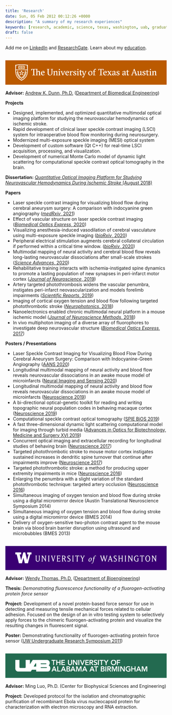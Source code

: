 ```yaml
---
title: 'Research'
date: Sun, 05 Feb 2012 00:12:26 +0000
description: "A summary of my research experiences"
keywords: [research, academic, science, texas, washington, uab, graduate, school, undergraduate, optics]
draft: false
---
```


Add me on [LinkedIn](https://www.linkedin.com/in/csullender) and [ResearchGate](https://www.researchgate.net/profile/Colin_Sullender). Learn about my [education](/education).

&nbsp;
[![University of Texas at Austin](/images/ut_banner.png)](https://www.utexas.edu/ "Visit the University of Texas website")

**Advisor:** [Andrew K. Dunn, Ph.D.](https://foil.bme.utexas.edu/ "View lab website") ([Department of Biomedical Engineering](https://www.bme.utexas.edu/ "Visit the Department of Biomedical Engineering website"))

**Projects**

* Designed, implemented, and optimized quantitative multimodal optical imaging platform for studying the neurovascular hemodynamics of ischemic stroke.
* Rapid development of clinical laser speckle contrast imaging (LSCI) system for intraoperative blood flow monitoring during neurosurgery.
* Modernized multi-exposure speckle imaging (MESI) optical system
* Development of custom software (Qt C++) for real-time LSCI acquisition, processing, and visualization.
* Development of numerical Monte Carlo model of dynamic light scattering for computational speckle contrast optical tomography in the brain.

**Dissertation:** [_Quantitative Optical Imaging Platform for Studying Neurovascular Hemodynamics During Ischemic Stroke_ (August 2018)](https://doi.org/10.26153/tsw/7493)

**Papers**

* Laser speckle contrast imaging for visualizing blood flow during cerebral aneurysm surgery: A comparison with indocyanine green angiography ([_medRxiv_, 2021](https://doi.org/10.1101/2021.04.29.21254954))
* Effect of vascular structure on laser speckle contrast imaging ([_Biomedical Optics Express_, 2020](https://doi.org/10.1364/BOE.401235))
* Visualizing anesthesia-induced vasodilation of cerebral vasculature using multi-exposure speckle imaging ([_bioRxiv_, 2020](https://doi.org/10.1101/2020.06.26.174227))
* Peripheral electrical stimulation augments cerebral collateral circulation if performed within a critical time window. ([_bioRxiv_, 2020](https://doi.org/10.1101/2020.06.08.140582))
* Multimodal mapping of neural activity and cerebral blood flow reveals long-lasting neurovascular dissociations after small-scale strokes ([_Science Advances_, 2020](https://doi.org/10.1126/sciadv.aba1933))
* Rehabilitative training interacts with ischemia-instigated spine dynamics to promote a lasting population of new synapses in peri-infarct motor cortex ([_Journal of Neuroscience_, 2019](https://doi.org/10.1523/JNEUROSCI.1141-19.2019))
* Artery targeted photothrombosis widens the vascular penumbra, instigates peri-infarct neovascularization and models forelimb impairments ([_Scientific Reports_, 2019](https://doi.org/10.1038/s41598-019-39092-7))
* Imaging of cortical oxygen tension and blood flow following targeted photothrombotic stroke ([_Neurophotonics_, 2018](https://doi.org/10.1117/1.NPh.5.3.035003))
* Nanoelectronics enabled chronic multimodal neural platform in a mouse ischemic model ([_Journal of Neuroscience Methods_, 2018](https://doi.org/10.1016/j.jneumeth.2017.12.001))
* In vivo multiphoton imaging of a diverse array of fluorophores to investigate deep neurovascular structure ([_Biomedical Optics Express_, 2017](https://doi.org/10.1364/BOE.8.003470))

**Posters / Presentations**

* Laser Speckle Contrast Imaging for Visualizing Blood Flow During Cerebral Aneurysm Surgery: Comparison with Indocyanine-Green Angiography ([AANS 2020](https://www.aans.org/Online-Program/Eposter?eventid=49170&itemid=EPOSTER&propid=49040))
* Longitudinal multimodal mapping of neural activity and blood flow reveals neurovascular dissociations in an awake mouse model of microinfarcts ([Neural Imaging and Sensing 2020](https://doi.org/10.1117/12.2546187))
* Longitudinal multimodal mapping of neural activity and blood flow reveals neurovascular dissociations in an awake mouse model of microinfarcts ([Neuroscience 2019](https://www.abstractsonline.com/pp8/#!/7883/presentation/61950))
* A bi-directional optical-genetic toolkit for reading and writing topographic neural population codes in behaving macaque cortex ([Neuroscience 2019](https://www.abstractsonline.com/pp8/#!/7883/presentation/69330))
* Computational speckle contrast optical tomography ([SPIE BiOS 2019](https://doi.org/10.1117/12.2512456))
* A fast three-dimensional dynamic light scattering computational model for imaging through turbid media ([Advances in Optics for Biotechnology, Medicine and Surgery XVI 2019](https://dc.engconfintl.org/biotech_med_xvi/13/))
* Concurrent optical imaging and extracellular recording for longitudinal studies of behaving brain ([Neuroscience 2017](https://www.abstractsonline.com/pp8/index.html#!/4376/presentation/2089))
* Targeted photothrombotic stroke to mouse motor cortex instigates sustained increases in dendritic spine turnover that continue after impairments improve ([Neuroscience 2017](https://www.abstractsonline.com/pp8/index.html#!/4376/presentation/27871))
* Targeted photothrombotic stroke: a method for producing upper extremity impairments in mice ([Neuroscience 2016](https://www.abstractsonline.com/pp8/index.html#!/4071/presentation/10072))
* Enlarging the penumbra with a slight variation of the standard photothrombotic technique: targeted artery occlusion ([Neuroscience 2016](https://www.abstractsonline.com/pp8/index.html#!/4071/presentation/10082))
* Simultaneous imaging of oxygen tension and blood flow during stroke using a digital micromirror device (Austin Translational Neuroscience Symposium 2014)
* Simultaneous imaging of oxygen tension and blood flow during stroke using a digital micromirror device (BMES 2014)
* Delivery of oxygen-sensitive two-photon contrast agent to the mouse brain via blood brain barrier disruption using ultrasound and microbubbles (BMES 2013)

&nbsp;
[![University of Washington](/images/uw_banner.png)](https://www.washington.edu/ "Visit the University of Washington website")

**Advisor:** [Wendy Thomas, Ph.D.](http://faculty.washington.edu/wendyt/index.html "View lab website") ([Department of Bioengineering](https://bioe.uw.edu/ "Visit the Department of Bioengineering website"))

**Thesis:** _Demonstrating fluorescence functionality of a fluorogen-activating protein force sensor_

**Project:** Development of a novel protein-based force sensor for use in detecting and measuring tensile mechanical forces related to cellular adhesion. Focused on the design of an in vitro testing system to selectively apply forces to the chimeric fluorogen-activating protein and visualize the resulting changes in fluorescent signal.

**Poster:** Demonstrating functionality of fluorogen-activating protein force sensor ([UW Undergraduate Research Symposium 2011](https://expo.uw.edu/expo/apply/231/proceedings))

&nbsp;
[![University of Alabama at Birmingham](/images/uab_banner.png)](https://www.uab.edu/ "Visit the University of Alabama at Birmingham website")

**Advisor:** Ming Luo, Ph.D. (Center for Biophysical Sciences and Engineering)

**Project:** Developed protocol for the isolation and chromatographic purification of recombinant Ebola virus nucleocapsid protein for characterization with electron microscopy and RNA extraction.
